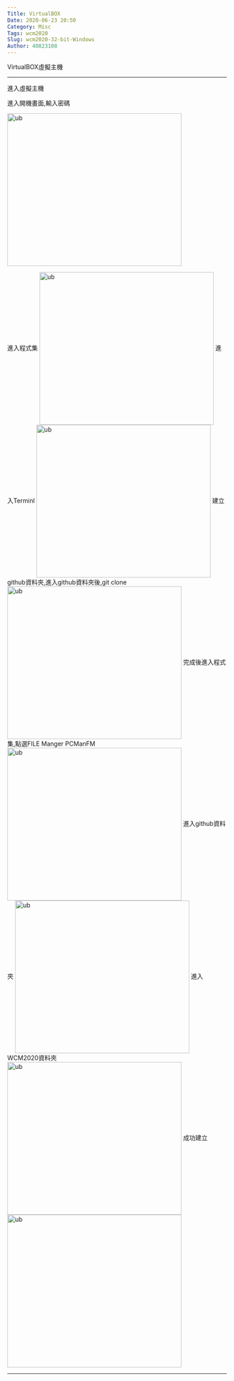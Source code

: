 ```yaml
---
Title: VirtualBOX
Date: 2020-06-23 20:50
Category: Misc
Tags: wcm2020
Slug: wcm2020-32-bit-Windows
Author: 40823108
---
```



<!-- PELICAN_END_SUMMARY -->


VirtualBOX虛擬主機

----
進入虛擬主機

進入開機畫面,輸入密碼

<img src="https://40823108.github.io/wcm2020/images/%E6%A1%8C%E9%9D%A2-1.JPG" width="400" height="350" alt="ub" align=center>

進入程式集
<img src="https://40823108.github.io/wcm2020/images/Inked%E6%A1%8C%E9%9D%A2-3_LI.jpg" width="400" height="350" alt="ub" align=center>
進入Terminl
<img src="https://40823108.github.io/wcm2020/images/%E6%A1%8C%E9%9D%A2-8.JPG" width="400" height="350" alt="ub" align=center>
建立github資料夾,進入github資料夾後,git clone
<img src="https://40823108.github.io/wcm2020/images/%E6%A1%8C%E9%9D%A2-2.JPG" width="400" height="350" alt="ub" align=center>
完成後進入程式集,點選FILE Manger PCManFM
<img src="https://40823108.github.io/wcm2020/images/%E6%A1%8C%E9%9D%A2-4.JPG" width="400" height="350" alt="ub" align=center>
進入github資料夾
<img src="https://40823108.github.io/wcm2020/images/%E6%A1%8C%E9%9D%A2-5.JPG" width="400" height="350" alt="ub" align=center>
進入WCM2020資料夾
<img src="https://40823108.github.io/wcm2020/images/%E6%A1%8C%E9%9D%A2-6.JPG" width="400" height="350" alt="ub" align=center>
成功建立
<img src="https://40823108.github.io/wcm2020/images/%E6%A1%8C%E9%9D%A2-7.JPG" width="400" height="350" alt="ub" align=center>


----

